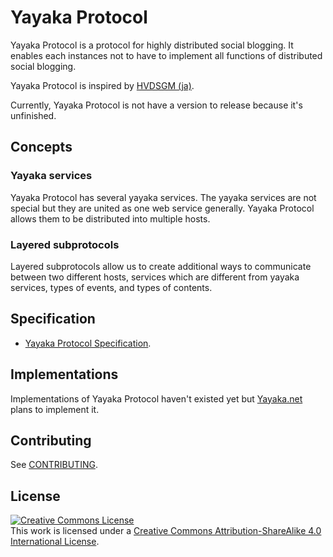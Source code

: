 # Yayaka Protocol

Yayaka Protocol is a protocol for highly distributed social blogging.
It enables each instances not to have to implement all functions of distributed social blogging.

Yayaka Protocol is inspired by [HVDSGM (ja)](https://hakabahitoyo.wordpress.com/2017/05/22/hvdsgm/).

Currently, Yayaka Protocol is not have a version to release because it's unfinished.


## Concepts

### Yayaka services

Yayaka Protocol has several yayaka services.
The yayaka services are not special but they are united as one web service generally.
Yayaka Protocol allows them to be distributed into multiple hosts.

### Layered subprotocols

Layered subprotocols allow us to create additional ways to communicate between two different hosts,
services which are different from yayaka services, types of events, and types of contents.


## Specification

- [Yayaka Protocol Specification](specification.md).


## Implementations

Implementations of Yayaka Protocol haven't existed yet but [Yayaka.net](https://yayaka.net) plans to implement it.


## Contributing

See [CONTRIBUTING](CONTRIBUTING.md).

## License

<a rel="license" href="http://creativecommons.org/licenses/by-sa/4.0/"><img alt="Creative Commons License" style="border-width:0" src="https://i.creativecommons.org/l/by-sa/4.0/88x31.png" /></a><br />This work is licensed under a <a rel="license" href="http://creativecommons.org/licenses/by-sa/4.0/">Creative Commons Attribution-ShareAlike 4.0 International License</a>.
